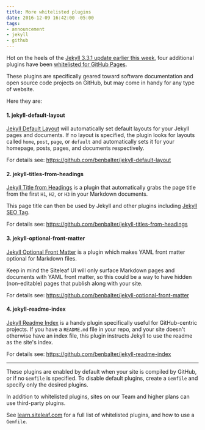 ```yaml
---
title: More whitelisted plugins
date: 2016-12-09 16:42:00 -05:00
tags:
- announcement
- jekyll
- github
---
```


Hot on the heels of the [Jekyll 3.3.1 update earlier this week](/blog/jekyll-update-and-new-whitelisted-plugins/), four additional plugins have been [whitelisted for GitHub Pages](https://github.com/blog/2289-publishing-with-github-pages-now-as-easy-as-1-2-3). 

These plugins are specifically geared toward software documentation and open source code projects on GitHub, but may come in handy for any type of website.



Here they are:

#### 1. jekyll-default-layout

[Jekyll Default Layout](https://github.com/benbalter/jekyll-default-layout) will automatically set default layouts for your Jekyll pages and documents. If no layout is specified, the plugin looks for layouts called `home`, `post`, `page`, or `default` and automatically sets it for your homepage, posts, pages, and documents respectively.

For details see: <https://github.com/benbalter/jekyll-default-layout>

#### 2. jekyll-titles-from-headings

[Jekyll Title from Headings](https://github.com/benbalter/jekyll-titles-from-headings) is a plugin that automatically grabs the page title from the first `H1`, `H2`, or `H3` in your Markdown documents. 

This page title can then be used by Jekyll and other plugins including [Jekyll SEO Tag](https://github.com/benbalter/jekyll-seo-tag).

For details see: <https://github.com/benbalter/jekyll-titles-from-headings>

#### 3. jekyll-optional-front-matter

[Jekyll Optional Front Matter](https://github.com/benbalter/jekyll-optional-front-matter) is a plugin which makes YAML front matter optional for Markdown files.

Keep in mind the Siteleaf UI will only surface Markdown pages and documents with YAML front matter, so this could be a way to have hidden (non-editable) pages that publish along with your site. 

For details see: <https://github.com/benbalter/jekyll-optional-front-matter>

#### 4. jekyll-readme-index

[Jekyll Readme Index](https://github.com/benbalter/jekyll-readme-index) is a handy plugin specifically useful for GitHub-centric projects. If you have a `README.md` file in your repo, and your site doesn't otherwise have an index file, this plugin instructs Jekyll to use the readme as the site's index.

For details see: <https://github.com/benbalter/jekyll-readme-index>

---

These plugins are enabled by default when your site is compiled by GitHub, or if no `Gemfile` is specified. To disable default plugins, create a `Gemfile` and specify only the desired plugins.

In addition to whitelisted plugins, sites on our Team and higher plans can use third-party plugins. 

See [learn.siteleaf.com](https://learn.siteleaf.com/themes/jekyll-plugins/) for a full list of whitelisted plugins, and how to use a `Gemfile`.